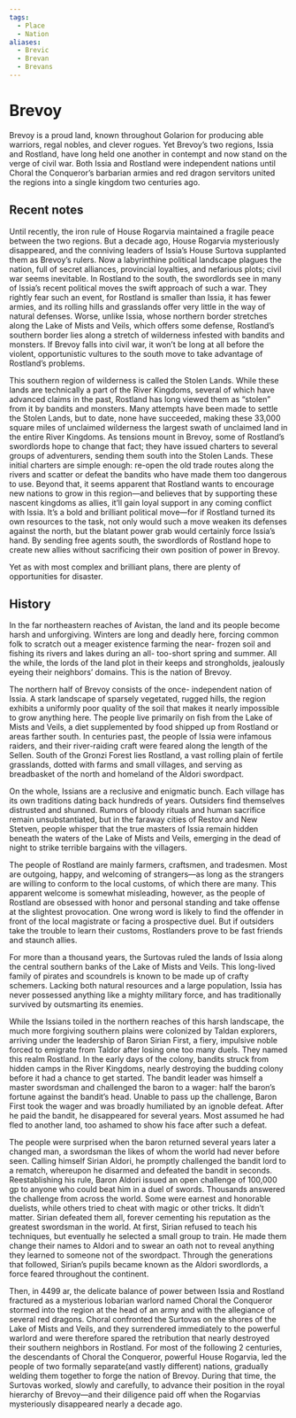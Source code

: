 ```yaml
---
tags:
  - Place
  - Nation
aliases:
  - Brevic
  - Brevan
  - Brevans
---
```

# Brevoy
Brevoy is a proud land, known throughout Golarion for producing able warriors, regal nobles, and clever rogues. Yet Brevoy’s two regions, Issia and Rostland, have long held one another in contempt and now stand on the verge of civil war. Both Issia and Rostland were independent nations until Choral the Conqueror’s barbarian armies and red dragon servitors united the regions into a single kingdom two centuries ago.
## Recent notes
Until recently, the iron rule of House Rogarvia maintained a fragile peace between the two regions. But a decade ago, House Rogarvia mysteriously disappeared, and the conniving leaders of Issia’s House Surtova supplanted them as Brevoy’s rulers. Now a labyrinthine political landscape plagues the nation, full of secret alliances, provincial loyalties, and nefarious plots; civil war seems inevitable. In Rostland to the south, the swordlords see in many of Issia’s recent political moves the swift approach of such a war. They rightly fear such an event, for Rostland is smaller than Issia, it has fewer armies, and its rolling hills and grasslands offer very little in the way of natural defenses. Worse, unlike Issia, whose northern border stretches along the Lake of Mists and Veils, which offers some defense, Rostland’s southern border lies along a stretch of wilderness infested with bandits and monsters. If Brevoy falls into civil war, it won’t be long at all before the violent, opportunistic vultures to the south move to take advantage of Rostland’s problems.

This southern region of wilderness is called the Stolen Lands. While these lands are technically a part of the River Kingdoms, several of which have advanced claims in the past, Rostland has long viewed them as “stolen” from it by bandits and monsters. Many attempts have been made to settle the Stolen Lands, but to date, none have succeeded, making these 33,000 square miles of unclaimed wilderness the largest swath of unclaimed land in the entire River Kingdoms. As tensions mount in Brevoy, some of Rostland’s swordlords hope to change that fact; they have issued charters to several groups of adventurers, sending them south into the Stolen Lands. These initial charters are simple enough: re-open the old trade routes along the rivers and scatter or defeat the bandits who have made them too dangerous to use. Beyond that, it seems apparent that Rostland wants to encourage new nations to grow in this region—and believes that by supporting these nascent kingdoms as allies, it’ll gain loyal support in any coming conflict with Issia. It’s a bold and brilliant political move—for if Rostland turned its own resources to the task, not only would such a move weaken its defenses against the north, but the blatant power grab would certainly force Issia’s hand. By sending free agents south, the swordlords of Rostland hope to create new allies without sacrificing their own position of power in Brevoy.

Yet as with most complex and brilliant plans, there are plenty of opportunities for disaster.
## History
In the far northeastern reaches of Avistan, the land and its people become harsh and unforgiving. Winters are long and deadly here, forcing common folk to scratch out a meager existence farming the near- frozen soil and fishing its rivers and lakes during an all- too-short spring and summer. All the while, the lords of the land plot in their keeps and strongholds, jealously eyeing their neighbors’ domains. This is the nation of Brevoy.

The northern half of Brevoy consists of the once- independent nation of Issia. A stark landscape of sparsely vegetated, rugged hills, the region exhibits a uniformly poor quality of the soil that makes it nearly impossible to grow anything here. The people live primarily on fish from the Lake of Mists and Veils, a diet supplemented by food shipped up from Rostland or areas farther south. In centuries past, the people of Issia were infamous raiders, and their river-raiding craft were feared along the length of the Sellen. South of the Gronzi Forest lies Rostland, a vast rolling plain of fertile grasslands, dotted with farms and small villages, and serving as breadbasket of the north and homeland of the Aldori swordpact.

On the whole, Issians are a reclusive and enigmatic bunch. Each village has its own traditions dating back hundreds of years. Outsiders find themselves distrusted and shunned. Rumors of bloody rituals and human sacrifice remain unsubstantiated, but in the faraway cities of Restov and New Stetven, people whisper that the true masters of Issia remain hidden beneath the waters of the Lake of Mists and Veils, emerging in the dead of night to strike terrible bargains with the villagers.

The people of Rostland are mainly farmers, craftsmen, and tradesmen. Most are outgoing, happy, and welcoming of strangers—as long as the strangers are willing to conform to the local customs, of which there are many. This apparent welcome is somewhat misleading, however, as the people of Rostland are obsessed with honor and personal standing and take offense at the slightest provocation. One wrong word is likely to find the offender in front of the local magistrate or facing a prospective duel. But if outsiders take the trouble to learn their customs, Rostlanders prove to be fast friends and staunch allies.

For more than a thousand years, the Surtovas ruled the lands of Issia along the central southern banks of the Lake of Mists and Veils. This long-lived family of pirates and scoundrels is known to be made up of crafty schemers. Lacking both natural resources and a large population, Issia has never possessed anything like a mighty military force, and has traditionally survived by outsmarting its enemies.

While the Issians toiled in the northern reaches of this harsh landscape, the much more forgiving southern plains were colonized by Taldan explorers, arriving under the leadership of Baron Sirian First, a fiery, impulsive noble forced to emigrate from Taldor after losing one too many duels. They named this realm Rostland. In the early days of the colony, bandits struck from hidden camps in the River Kingdoms, nearly destroying the budding colony before it had a chance to get started. The bandit leader was himself a master swordsman and challenged the baron to a wager: half the baron’s fortune against the bandit’s head. Unable to pass up the challenge, Baron First took the wager and was broadly humiliated by an ignoble defeat. After he paid the bandit, he disappeared for several years. Most assumed he had fled to another land, too ashamed to show his face after such a defeat.

The people were surprised when the baron returned several years later a changed man, a swordsman the likes of whom the world had never before seen. Calling himself Sirian Aldori, he promptly challenged the bandit lord to a rematch, whereupon he disarmed and defeated the bandit in seconds. Reestablishing his rule, Baron Aldori issued an open challenge of 100,000 gp to anyone who could beat him in a duel of swords. Thousands answered the challenge from across the world. Some were earnest and honorable duelists, while others tried to cheat with magic or other tricks. It didn’t matter. Sirian defeated them all, forever cementing his reputation as the greatest swordsman in the world. At first, Sirian refused to teach his techniques, but eventually he selected a small group to train. He made them change their names to Aldori and to swear an oath not to reveal anything they learned to someone not of the swordpact. Through the generations that followed, Sirian’s pupils became known as the Aldori swordlords, a force feared throughout the continent.

Then, in 4499 ar, the delicate balance of power between Issia and Rostland fractured as a mysterious Iobarian warlord named Choral the Conqueror stormed into the region at the head of an army and with the allegiance of several red dragons. Choral confronted the Surtovas on the shores of the Lake of Mists and Veils, and they surrendered immediately to the powerful warlord and were therefore spared the retribution that nearly destroyed their southern neighbors in Rostland. For most of the following 2 centuries, the descendants of Choral the Conqueror, powerful House Rogarvia, led the people of two formally separate(and vastly different) nations, gradually welding them together to forge the nation of Brevoy. During that time, the Surtovas worked, slowly and carefully, to advance their position in the royal hierarchy of Brevoy—and their diligence paid off when the Rogarvias mysteriously disappeared nearly a decade ago.